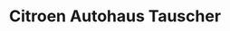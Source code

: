 ---
title: "Citroen Autohaus Tauscher"
url: /fischen-im-allgaeu/citroen-autohaus-tauscher/
shop: Autohaus
---